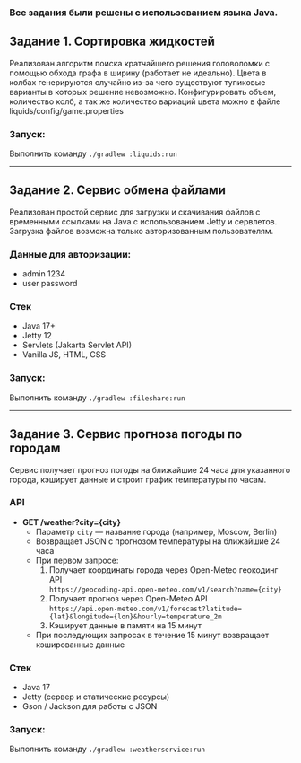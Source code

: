 ### Все задания были решены с использованием языка Java.


## Задание 1. Сортировка жидкостей
Реализован алгоритм поиска кратчайшего решения головоломки с помощью обхода графа в ширину (работает не идеально). Цвета в колбах генерируются случайно из-за чего существуют тупиковые варианты в которых решение невозможно.
Конфигурировать объем, количество колб, а так же количество вариаций цвета можно в файле liquids/config/game.properties
### Запуск:
Выполнить команду `./gradlew :liquids:run`

---
## Задание 2. Сервис обмена файлами
Реализован простой сервис для загрузки и скачивания файлов с временными ссылками на Java с использованием Jetty и сервлетов.
Загрузка файлов возможна только авторизованным пользователям.
### Данные для авторизации:
- admin 1234
- user password
### Стек
- Java 17+
- Jetty 12
- Servlets (Jakarta Servlet API)
- Vanilla JS, HTML, CSS

### Запуск:
Выполнить команду `./gradlew :fileshare:run`
 
---
## Задание 3. Сервис прогноза погоды по городам
Сервис получает прогноз погоды на ближайшие 24 часа для указанного города, кэширует данные и строит график температуры по часам.
### API
- **GET /weather?city={city}**
    - Параметр `city` — название города (например, Moscow, Berlin)
    - Возвращает JSON с прогнозом температуры на ближайшие 24 часа
    - При первом запросе:
        1. Получает координаты города через Open-Meteo геокодинг API  
           `https://geocoding-api.open-meteo.com/v1/search?name={city}`
        2. Получает прогноз через Open-Meteo API  
           `https://api.open-meteo.com/v1/forecast?latitude={lat}&longitude={lon}&hourly=temperature_2m`
        3. Кэширует данные в памяти на 15 минут
    - При последующих запросах в течение 15 минут возвращает кэшированные данные

### Стек
- Java 17
- Jetty (сервер и статические ресурсы)
- Gson / Jackson для работы с JSON

### Запуск:
Выполнить команду `./gradlew :weatherservice:run`

